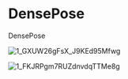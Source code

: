 # DensePose
DensePose

![1_GXUW26gFsX_J9KEd95Mfwg](https://user-images.githubusercontent.com/54794815/140017164-873969a1-b4b8-4c1d-9639-12eca988f1fe.png)

![1_FKJRPgm7RUZdnvdqTTMe8g](https://user-images.githubusercontent.com/54794815/140017173-43d71aa0-d2eb-4733-8a33-32b2a8b44cc6.png)
